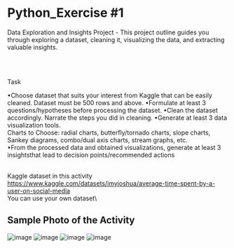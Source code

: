 # Python_Exercise #1
Data Exploration and Insights Project - 
This project outline guides you through exploring a dataset, cleaning it, visualizing the data, and extracting valuable insights.

</br></br>

Task</br>

•Choose dataset that suits your interest from Kaggle that can be easily cleaned.
Dataset must be 500 rows and above.
•Formulate at least 3 questions/hypotheses before processing the dataset.
•Clean the dataset accordingly. Narrate the steps you did in cleaning.
•Generate at least 3 data visualization tools.
</br>
Charts to Choose: radial charts, butterfly/tornado charts, slope charts, Sankey
diagrams, combo/dual axis charts, stream graphs, etc.
</br>
•From the processed data and obtained visualizations, generate at least 3 insightsthat lead to decision points/recommended actions


</br>Kaggle dataset in this activity https://www.kaggle.com/datasets/imyjoshua/average-time-spent-by-a-user-on-social-media</br> 
You can use your own dataset\



## Sample Photo of the Activity


![image](https://github.com/Jc-Dalton/Python_Data-Viz/assets/143266966/ec71477b-f045-4d24-8c4f-1e1cc6d8c511)
![image](https://github.com/Jc-Dalton/Python_Data-Viz/assets/143266966/4db23121-7880-44ab-bb8f-6c9c698b73b3)
![image](https://github.com/Jc-Dalton/Python_Data-Viz/assets/143266966/b355f535-6465-4493-aaa9-ae2286804b0c)
![image](https://github.com/Jc-Dalton/Python_Data-Viz/assets/143266966/f94c38de-ef3a-49c4-a8d4-3256457e6786)






